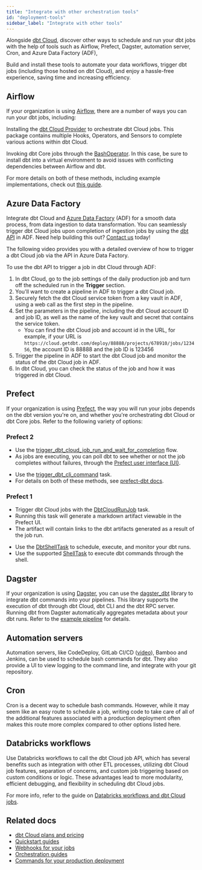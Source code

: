 ```yaml
---
title: "Integrate with other orchestration tools"
id: "deployment-tools"
sidebar_label: "Integrate with other tools"
---
```


Alongside [dbt Cloud](/docs/deploy/jobs), discover other ways to schedule and run your dbt jobs with the help of tools such as Airflow, Prefect, Dagster, automation server, Cron, and Azure Data Factory (ADF), 

Build and install these tools to automate your data workflows, trigger dbt jobs (including those hosted on dbt Cloud), and enjoy a hassle-free experience, saving time and increasing efficiency.

## Airflow

If your organization is using [Airflow](https://airflow.apache.org/), there are a number of ways you can run your dbt jobs, including:

<Tabs>

<TabItem value="airflowcloud" label="dbt Cloud">

Installing the [dbt Cloud Provider](https://registry.astronomer.io/providers/dbt-cloud) to orchestrate dbt Cloud jobs. This package contains multiple Hooks, Operators, and Sensors to complete various actions within dbt Cloud.

<Lightbox src="/img/docs/running-a-dbt-project/airflow_dbt_connector.png" title="Airflow DAG using DbtCloudRunJobOperator"/>
<Lightbox src="/img/docs/running-a-dbt-project/dbt_cloud_airflow_trigger.png" title="dbt Cloud job triggered by Airflow"/>

</TabItem>

<TabItem value="airflowcore" label="dbt Core">

Invoking dbt Core jobs through the [BashOperator](https://registry.astronomer.io/providers/apache-airflow/modules/bashoperator). In this case, be sure to install dbt into a virtual environment to avoid issues with conflicting dependencies between Airflow and dbt.

</TabItem>
</Tabs>

For more details on both of these methods, including example implementations, check out [this guide](https://www.astronomer.io/guides/airflow-dbt).

## Azure Data Factory

Integrate dbt Cloud and [Azure Data Factory](https://learn.microsoft.com/en-us/azure/data-factory/) (ADF) for a smooth data process, from data ingestion to data transformation. You can seamlessly trigger dbt Cloud jobs upon completion of ingestion jobs by using the [dbt API](/docs/dbt-cloud-apis/overview) in ADF. Need help building this out? [Contact us](https://www.getdbt.com/contact/) today!


The following video provides you with a detailed overview of how to trigger a dbt Cloud job via the API in Azure Data Factory.

<LoomVideo id="8dcc1d22a0bf43a1b89ecc6f6b6d0b18" /> 


To use the dbt API to trigger a job in dbt Cloud through ADF:

1. In dbt Cloud, go to the job settings of the daily production job and turn off the scheduled run in the **Trigger** section.
2. You'll want to create a pipeline in ADF to trigger a dbt Cloud job.
3. Securely fetch the dbt Cloud service token from a key vault in ADF, using a web call as the first step in the pipeline.
4. Set the parameters in the pipeline, including the dbt Cloud account ID and  job ID, as well as the name of the key vault and secret that contains the service token. 
    * You can find the dbt Cloud job and account id in the URL, for example, if your URL is `https://cloud.getdbt.com/deploy/88888/projects/678910/jobs/123456`, the account ID is 88888 and the job ID is 123456
5. Trigger the pipeline in ADF to start the dbt Cloud job and monitor the status of the dbt Cloud job in ADF.
6. In dbt Cloud, you can check the status of the job and how it was triggered in dbt Cloud.


## Prefect

If your organization is using [Prefect](https://www.prefect.io/), the way you will run your jobs depends on the dbt version you're on, and whether you're orchestrating dbt Cloud or dbt Core jobs. Refer to the following variety of options:

<Lightbox src="/img/docs/running-a-dbt-project/prefect_dag_dbt_cloud.jpg" width="75%" title="Prefect DAG using a dbt Cloud job run flow"/> 


### Prefect 2

<Tabs>

<TabItem value="prefect2cloud" label="dbt Cloud">

- Use the [trigger_dbt_cloud_job_run_and_wait_for_completion](https://prefecthq.github.io/prefect-dbt/cloud/jobs/#prefect_dbt.cloud.jobs.trigger_dbt_cloud_job_run_and_wait_for_completion) flow. 
- As jobs are executing, you can poll dbt to see whether or not the job completes without failures, through the [Prefect user interface (UI)](https://docs.prefect.io/ui/overview/).


<Lightbox src="/img/docs/running-a-dbt-project/dbt_cloud_job_prefect.jpg" title="dbt Cloud job triggered by Prefect"/> 

</TabItem>

<TabItem value="prefect2core" label="dbt Core">

- Use the [trigger_dbt_cli_command](https://prefecthq.github.io/prefect-dbt/cli/commands/#prefect_dbt.cli.commands.trigger_dbt_cli_command) task. 
- For details on both of these methods, see [prefect-dbt docs](https://prefecthq.github.io/prefect-dbt/).

</TabItem>
</Tabs>


### Prefect 1

<Tabs>

<TabItem value="prefect1cloud" label="dbt Cloud">

- Trigger dbt Cloud jobs with the [DbtCloudRunJob](https://docs.prefect.io/api/latest/tasks/dbt.html#dbtcloudrunjob) task. 
- Running this task will generate a markdown artifact viewable in the Prefect UI. 
- The artifact will contain links to the dbt artifacts generated as a result of the job run.

</TabItem>

<TabItem value="prefect1core" label="dbt Core">

- Use the [DbtShellTask](https://docs.prefect.io/api/latest/tasks/dbt.html#dbtshelltask) to schedule, execute, and monitor your dbt runs. 
- Use the supported [ShellTask](https://docs.prefect.io/api/latest/tasks/shell.html#shelltask) to execute dbt commands through the shell.


</TabItem>
</Tabs>


## Dagster

If your organization is using [Dagster](https://dagster.io/), you can use the [dagster_dbt](https://docs.dagster.io/_apidocs/libraries/dagster-dbt) library to integrate dbt commands into your pipelines. This library supports the execution of dbt through dbt Cloud, dbt CLI and the dbt RPC server. Running dbt from Dagster automatically aggregates metadata about your dbt runs. Refer to the [example pipeline](https://dagster.io/blog/dagster-dbt) for details.

## Automation servers

Automation servers, like CodeDeploy, GitLab CI/CD ([video](https://youtu.be/-XBIIY2pFpc?t=1301)), Bamboo and Jenkins, can be used to schedule bash commands for dbt. They also provide a UI to view logging to the command line, and integrate with your git repository.

## Cron

Cron is a decent way to schedule bash commands. However, while it may seem like an easy route to schedule a job, writing code to take care of all of the additional features associated with a production deployment often makes this route more complex compared to other options listed here.

## Databricks workflows 

Use Databricks workflows to call the dbt Cloud job API, which has several benefits such as integration with other ETL processes, utilizing dbt Cloud job features, separation of concerns, and custom job triggering based on custom conditions or logic. These advantages lead to more modularity, efficient debugging, and flexibility in scheduling dbt Cloud jobs.

For more info, refer to the guide on [Databricks workflows and dbt Cloud jobs](/guides/orchestration/how-to-use-databricks-workflows-to-run-dbt-cloud-jobs).



## Related docs

- [dbt Cloud plans and pricing](https://www.getdbt.com/pricing/)
- [Quickstart guides](/quickstarts)
- [Webhooks for your jobs](/docs/deploy/webhooks)
- [Orchestration guides](https://docs.getdbt.com/guides/orchestration)
- [Commands for your production deployment](https://discourse.getdbt.com/t/what-are-the-dbt-commands-you-run-in-your-production-deployment-of-dbt/366)
